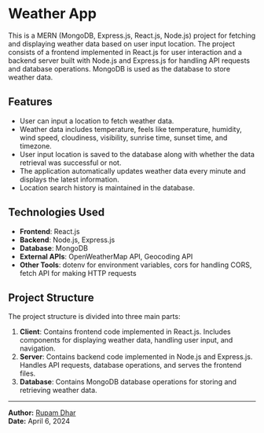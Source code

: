 # Weather App

This is a MERN (MongoDB, Express.js, React.js, Node.js) project for fetching and displaying weather data based on user input location. The project consists of a frontend implemented in React.js for user interaction and a backend server built with Node.js and Express.js for handling API requests and database operations. MongoDB is used as the database to store weather data.

## Features

- User can input a location to fetch weather data.
- Weather data includes temperature, feels like temperature, humidity, wind speed, cloudiness, visibility, sunrise time, sunset time, and timezone.
- User input location is saved to the database along with whether the data retrieval was successful or not.
- The application automatically updates weather data every minute and displays the latest information.
- Location search history is maintained in the database.

## Technologies Used

- **Frontend**: React.js
- **Backend**: Node.js, Express.js
- **Database**: MongoDB
- **External APIs**: OpenWeatherMap API, Geocoding API
- **Other Tools**: dotenv for environment variables, cors for handling CORS, fetch API for making HTTP requests

## Project Structure

The project structure is divided into three main parts:

1. **Client**: Contains frontend code implemented in React.js. Includes components for displaying weather data, handling user input, and navigation.
2. **Server**: Contains backend code implemented in Node.js and Express.js. Handles API requests, database operations, and serves the frontend files.
3. **Database**: Contains MongoDB database operations for storing and retrieving weather data.

---

**Author:** [Rupam Dhar](https://github.com/RupamDhar)  
**Date:** April 6, 2024

